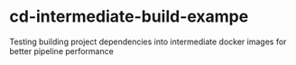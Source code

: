 # cd-intermediate-build-exampe
Testing building project dependencies into intermediate docker images for better pipeline performance
